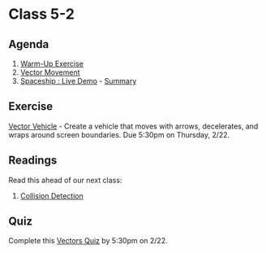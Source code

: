 # Class 5-2

## Agenda

1. [Warm-Up Exercise](https://docs.google.com/document/d/1koRWv39wvpw0Z-GALAaOYVF5b7k42tlNaqgbNUPJnmo)
1. [Vector Movement](https://docs.google.com/presentation/d/1jYln6KKV3mQuWbpDTONgmiXx70PMkdFEKTn-nlSaJbQ)
1. [Spaceship : Live Demo](https://classroom.github.com/a/9Euej7Ri) - [Summary](https://docs.google.com/presentation/d/1qOHOzwwmHhaIHhWBZpzUI_xl1uC0w0DpTSfCFd2ixjQ)


## Exercise

[Vector Vehicle](https://classroom.github.com/a/9Euej7Ri) - Create a vehicle that moves with arrows, decelerates, and wraps around screen boundaries. Due 5:30pm on Thursday, 2/22.

## Readings

Read this ahead of our next class:

1. [Collision Detection](https://github.com/IGME-202-17S2/Syllabus/blob/master/readings/CollisionDetectionReading.pdf)


## Quiz

Complete this [Vectors Quiz](https://mycourses.rit.edu/d2l/lms/quizzing/quizzing.d2l?ou=683937&qi=772848) by 5:30pm on 2/22.

